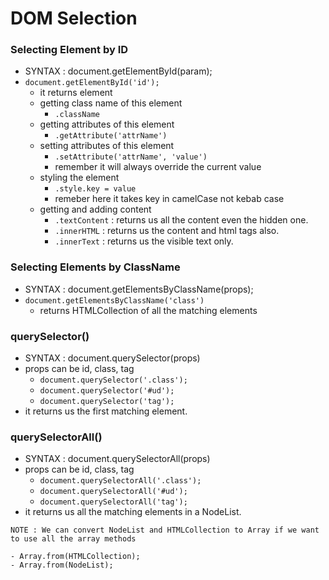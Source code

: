 # DOM Selection

### Selecting Element by ID
- SYNTAX : document.getElementById(param);
- `document.getElementById('id');`
    - it returns element
    - getting class name of this element
        - `.className`
    - getting attributes of this element
        - `.getAttribute('attrName')`
    - setting attributes of this element
        - `.setAttribute('attrName', 'value')`
        - remember it will always override the current value
    - styling the element
        - `.style.key = value`
        - remeber here it takes key in camelCase not kebab case
    - getting and adding content
        - `.textContent` : returns us all the content even the hidden one.
        - `.innerHTML` : returns us the content and html tags also.
        - `.innerText` : returns us the visible text only.

### Selecting Elements by ClassName
- SYNTAX : document.getElementsByClassName(props);
- `document.getElementsByClassName('class')`
    - returns HTMLCollection of all the matching elements


### querySelector()
- SYNTAX : document.querySelector(props)
- props can be id, class, tag
    - `document.querySelector('.class');`
    - `document.querySelector('#ud');`
    - `document.querySelector('tag');`
- it returns us the first matching element.


### querySelectorAll()
- SYNTAX : document.querySelectorAll(props)
- props can be id, class, tag
    - `document.querySelectorAll('.class');`
    - `document.querySelectorAll('#ud');`
    - `document.querySelectorAll('tag');`
- it returns us all the matching elements in a NodeList.

```
NOTE : We can convert NodeList and HTMLCollection to Array if we want to use all the array methods

- Array.from(HTMLCollection);
- Array.from(NodeList);
```
